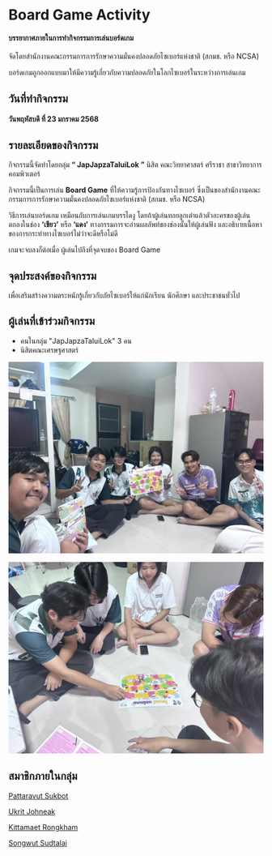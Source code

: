 # Board Game Activity

#### บรรยากาศภายในการทำกิจกรรมการเล่นบอร์ดเกม
จัดโดยสำนักงานคณะกรรมการการรักษาความมั่นคงปลอดภัยไซเบอร์แห่งชาติ (สกมช. หรือ NCSA)


บอร์ดเกมถูกออกแบบมาให้มีความรู้เกี่ยวกับความปลอดภัยในโลกไซเบอร์ในระหว่างการเล่นเกม

## วันที่ทำกิจกรรม
####  วันพฤหัสบดี ที่ 23 มกราคม 2568


## รายละเอียดของกิจกรรม

กิจกรรมนี้จัดทำโดยกลุ่ม **“ JapJapzaTaluiLok ”**
นิสิต คณะวิทยาศาสตร์ ศรีราชา สาขาวิทยาการคอมพิวเตอร์

กิจกรรมนี้เป็นการเล่น **Board Game** ที่ให้ความรู้การป้องกันทางไซเบอร์
ซึ่งเป็นของสำนักงานคณะกรรมการการรักษาความมั่นคงปลอดภัยไซเบอร์แห่งชาติ (สกมช. หรือ NCSA)

วิธีการเล่นบอร์ดเกม
เหมือนกับการเล่นเกมบรรไดงู โดยถ้าผู้เล่นทอยลูกเต๋าแล้วตัวละครของผู้เล่นตกลงในช่อง **‘เขียว’** หรือ **‘แดง’**
ทางกรรมการจะอ่านผลลัพท์ของช่องนั้นให้ผู้เล่นฟัง และอธิบายเนื้อหาของการกระทำทางไซเบอร์ไม่ว่าจะดีหรือไม่ดี

เกมจะจบลงก็ต่อเมื่อ ผู้เล่นไปถึงที่จุดจบของ Board Game

## จุดประสงค์ของกิจกรรม
เพื่อเสริมสร้างความตระหนักรู้เกี่ยวกับภัยไซเบอร์ให้แก่นักเรียน นักศึกษา และประชาชนทั่วไป

## ผู้เล่นที่เข้าร่วมกิจกรรม
- คนในกลุ่ม "JapJapzaTaluiLok" 3 คน
- นิสิตคณะเศรษฐศาสตร์

![bg1](Picture/bg1.jpg)

![bg2](Picture/bg2.jpg)

## สมาชิกภายในกลุ่ม
[Pattaravut Sukbot](https://pattaravut.github.io/)

[Ukrit Johneak](https://zenogarb.github.io/)

[Kittamaet Rongkham](https://ohmykk.github.io/)

[Songwut Sudtalai](https://gunqeq.github.io/)
